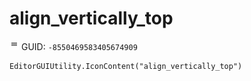 # align_vertically_top
![](/img/align_vertically_top.png)
GUID: `-8550469583405674909`
```
EditorGUIUtility.IconContent("align_vertically_top")
```
